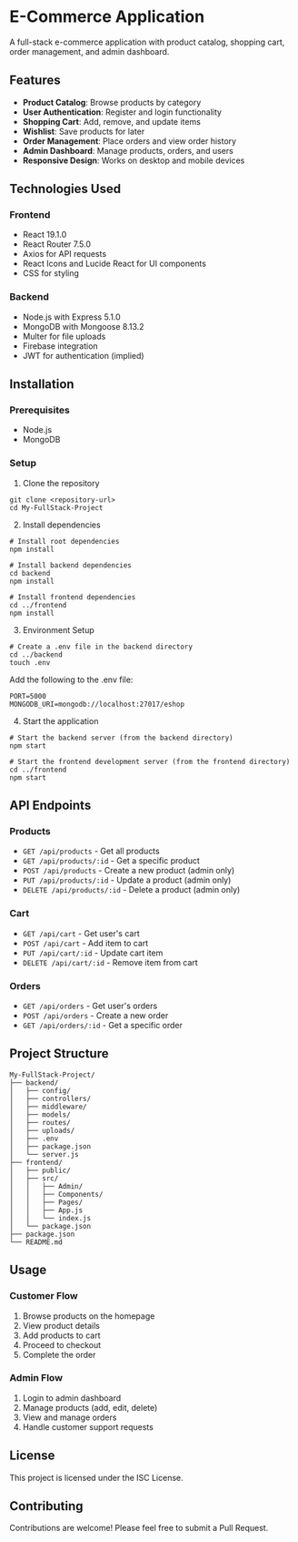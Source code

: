 # E-Commerce Application

A full-stack e-commerce application with product catalog, shopping cart, order management, and admin dashboard.

## Features

- **Product Catalog**: Browse products by category
- **User Authentication**: Register and login functionality
- **Shopping Cart**: Add, remove, and update items
- **Wishlist**: Save products for later
- **Order Management**: Place orders and view order history
- **Admin Dashboard**: Manage products, orders, and users
- **Responsive Design**: Works on desktop and mobile devices

## Technologies Used

### Frontend
- React 19.1.0
- React Router 7.5.0
- Axios for API requests
- React Icons and Lucide React for UI components
- CSS for styling

### Backend
- Node.js with Express 5.1.0
- MongoDB with Mongoose 8.13.2
- Multer for file uploads
- Firebase integration
- JWT for authentication (implied)

## Installation

### Prerequisites
- Node.js
- MongoDB

### Setup

1. Clone the repository
```
git clone <repository-url>
cd My-FullStack-Project
```

2. Install dependencies
```
# Install root dependencies
npm install

# Install backend dependencies
cd backend
npm install

# Install frontend dependencies
cd ../frontend
npm install
```

3. Environment Setup
```
# Create a .env file in the backend directory
cd ../backend
touch .env
```

Add the following to the .env file:
```
PORT=5000
MONGODB_URI=mongodb://localhost:27017/eshop
```

4. Start the application
```
# Start the backend server (from the backend directory)
npm start

# Start the frontend development server (from the frontend directory)
cd ../frontend
npm start
```

## API Endpoints

### Products
- `GET /api/products` - Get all products
- `GET /api/products/:id` - Get a specific product
- `POST /api/products` - Create a new product (admin only)
- `PUT /api/products/:id` - Update a product (admin only)
- `DELETE /api/products/:id` - Delete a product (admin only)

### Cart
- `GET /api/cart` - Get user's cart
- `POST /api/cart` - Add item to cart
- `PUT /api/cart/:id` - Update cart item
- `DELETE /api/cart/:id` - Remove item from cart

### Orders
- `GET /api/orders` - Get user's orders
- `POST /api/orders` - Create a new order
- `GET /api/orders/:id` - Get a specific order

## Project Structure

```
My-FullStack-Project/
├── backend/
│   ├── config/
│   ├── controllers/
│   ├── middleware/
│   ├── models/
│   ├── routes/
│   ├── uploads/
│   ├── .env
│   ├── package.json
│   └── server.js
├── frontend/
│   ├── public/
│   ├── src/
│   │   ├── Admin/
│   │   ├── Components/
│   │   ├── Pages/
│   │   ├── App.js
│   │   └── index.js
│   └── package.json
├── package.json
└── README.md
```

## Usage

### Customer Flow
1. Browse products on the homepage
2. View product details
3. Add products to cart
4. Proceed to checkout
5. Complete the order

### Admin Flow
1. Login to admin dashboard
2. Manage products (add, edit, delete)
3. View and manage orders
4. Handle customer support requests

## License

This project is licensed under the ISC License.

## Contributing

Contributions are welcome! Please feel free to submit a Pull Request.
